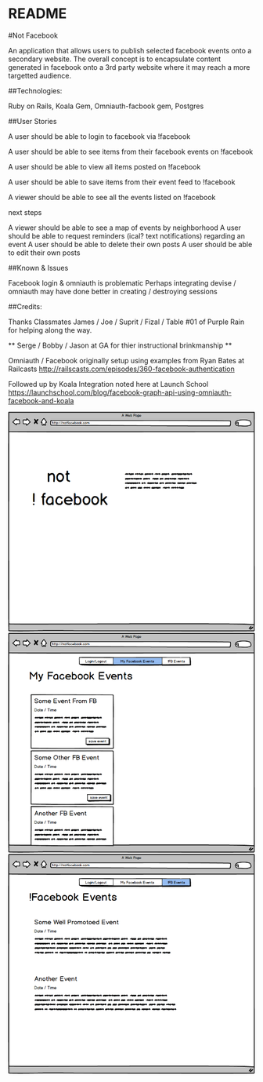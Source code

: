 # README
#Not Facebook 

An application that allows users to publish selected facebook events onto a secondary website.
The overall concept is to encapsulate content generated in facebook onto a 3rd party website where it may reach a more targetted audience.

##Technologies: 

Ruby on Rails, Koala Gem, Omniauth-facbook gem, Postgres

##User Stories

A user should be able to login to facebook via !facebook

A user should be able to see items from their facebook events on !facebook

A user should be able to view all items posted on !facebook

A user should be able to save items from their event feed to !facebook


A viewer should be able to see all the events listed on !facebook


next steps

A viewer should be able to see a map of events by neighborhood
A user should be able to request reminders (ical? text notifications) regarding an event
A user should be able to delete their own posts
A user should be able to edit their own posts

##Known & Issues

Facebook login & omniauth is problematic
Perhaps integrating devise / omniauth may have done better in creating / destroying sessions


##Credits:


Thanks Classmates James / Joe / Suprit / Fizal / Table #01 of Purple Rain for helping along the way.

** Serge / Bobby / Jason at GA for thier instructional brinkmanship **


Omniauth / Facebook originally setup using examples from 
Ryan Bates at Railcasts 
http://railscasts.com/episodes/360-facebook-authentication

Followed up by Koala Integration noted here at Launch School
https://launchschool.com/blog/facebook-graph-api-using-omniauth-facebook-and-koala

![Alt text](media/ntfcbk_001.png "Not Facebook 1")
![Alt text](media/ntfcbk_002.png "Not Facebook 2")
![Alt text](media/ntfcbk_003.png "Not Facebook 3")



